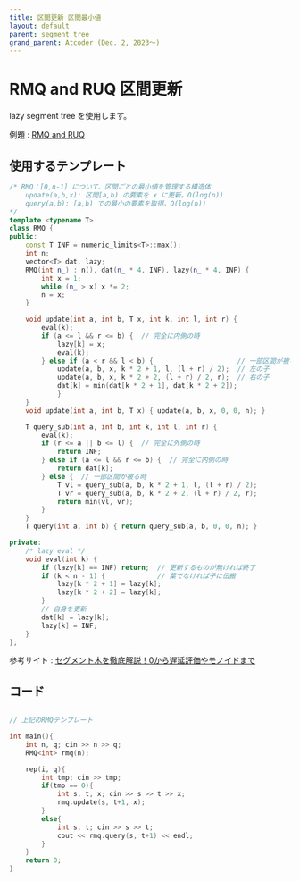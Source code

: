 ```yaml
---
title: 区間更新 区間最小値
layout: default
parent: segment tree
grand_parent: Atcoder (Dec. 2, 2023〜)
---
```


<script type="text/javascript" id="MathJax-script" async src="https://cdn.jsdelivr.net/npm/mathjax@3/es5/tex-chtml.js"></script>

# RMQ and RUQ 区間更新

lazy segment tree を使用します。

例題 : <a href="https://judge.u-aizu.ac.jp/onlinejudge/description.jsp?id=DSL_2_F&lang=ja" target="_blank">RMQ and RUQ</a>

## 使用するテンプレート

```cpp
/* RMQ：[0,n-1] について、区間ごとの最小値を管理する構造体
    update(a,b,x): 区間[a,b) の要素を x に更新。O(log(n))
    query(a,b): [a,b) での最小の要素を取得。O(log(n))
*/
template <typename T>
class RMQ {
public:
    const T INF = numeric_limits<T>::max();
    int n;
    vector<T> dat, lazy;
    RMQ(int n_) : n(), dat(n_ * 4, INF), lazy(n_ * 4, INF) {
        int x = 1;
        while (n_ > x) x *= 2;
        n = x;
    }

    void update(int a, int b, T x, int k, int l, int r) {
        eval(k);
        if (a <= l && r <= b) {  // 完全に内側の時
            lazy[k] = x;
            eval(k);
        } else if (a < r && l < b) {                     // 一部区間が被る時
            update(a, b, x, k * 2 + 1, l, (l + r) / 2);  // 左の子
            update(a, b, x, k * 2 + 2, (l + r) / 2, r);  // 右の子
            dat[k] = min(dat[k * 2 + 1], dat[k * 2 + 2]);
            }
    }
    void update(int a, int b, T x) { update(a, b, x, 0, 0, n); }

    T query_sub(int a, int b, int k, int l, int r) {
        eval(k);
        if (r <= a || b <= l) {  // 完全に外側の時
            return INF;
        } else if (a <= l && r <= b) {  // 完全に内側の時
            return dat[k];
        } else {  // 一部区間が被る時
            T vl = query_sub(a, b, k * 2 + 1, l, (l + r) / 2);
            T vr = query_sub(a, b, k * 2 + 2, (l + r) / 2, r);
            return min(vl, vr);
        }
    }
    T query(int a, int b) { return query_sub(a, b, 0, 0, n); }

private:
    /* lazy eval */
    void eval(int k) {
        if (lazy[k] == INF) return;  // 更新するものが無ければ終了
        if (k < n - 1) {             // 葉でなければ子に伝搬
            lazy[k * 2 + 1] = lazy[k];
            lazy[k * 2 + 2] = lazy[k];
        }
        // 自身を更新
        dat[k] = lazy[k];
        lazy[k] = INF;
    }
};
```

参考サイト : <a href="https://algo-logic.info/segment-tree/" target="_blank">セグメント木を徹底解説！0から遅延評価やモノイドまで</a>

## コード

```cpp

// 上記のRMQテンプレート

int main(){
    int n, q; cin >> n >> q;
    RMQ<int> rmq(n);

    rep(i, q){
        int tmp; cin >> tmp;
        if(tmp == 0){
            int s, t, x; cin >> s >> t >> x;
            rmq.update(s, t+1, x);
        }
        else{
            int s, t; cin >> s >> t;
            cout << rmq.query(s, t+1) << endl;
        }
    }
    return 0;
}
```